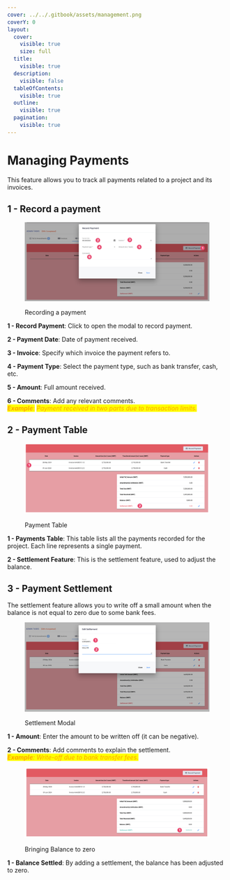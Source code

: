 ```yaml
---
cover: ../../.gitbook/assets/management.png
coverY: 0
layout:
  cover:
    visible: true
    size: full
  title:
    visible: true
  description:
    visible: false
  tableOfContents:
    visible: true
  outline:
    visible: true
  pagination:
    visible: true
---
```


# Managing Payments

This feature allows you to track all payments related to a project and its invoices.

## **1 - Record a payment**

<figure><img src="../../.gitbook/assets/CleanShot 2024-05-28 at 06.30.55@2x.png" alt=""><figcaption><p>Recording a payment</p></figcaption></figure>

**1 - Record Payment**: Click to open the modal to record payment.

**2 - Payment Date**: Date of payment received.

**3 - Invoice**: Specify which invoice the payment refers to.

**4 - Payment Type**: Select the payment type, such as bank transfer, cash, etc.

**5 - Amount**: Full amount received.

**6 - Comments**: Add any relevant comments.\
_<mark style="color:orange;">**Example**</mark>_<mark style="color:orange;">:</mark> <mark style="color:orange;"></mark>_<mark style="color:orange;">Payment received in two parts due to transaction limits.</mark>_

## 2 - Payment Table

<figure><img src="../../.gitbook/assets/CleanShot 2024-05-28 at 06.33.43@2x.png" alt=""><figcaption><p>Payment Table</p></figcaption></figure>

**1 - Payments Table**: This table lists all the payments recorded for the project. Each line represents a single payment.

**2 - Settlement Feature**: This is the settlement feature, used to adjust the balance.

## 3 - Payment Settlement

The settlement feature allows you to write off a small amount when the balance is not equal to zero due to some bank fees.

<figure><img src="../../.gitbook/assets/CleanShot 2024-05-28 at 06.35.26@2x.png" alt=""><figcaption><p>Settlement Modal</p></figcaption></figure>

**1 - Amount**: Enter the amount to be written off (it can be negative).

**2 - Comments**: Add comments to explain the settlement.\
_<mark style="color:orange;">**Example**</mark><mark style="color:orange;">: Write-off due to bank transfer fees.</mark>_

<figure><img src="../../.gitbook/assets/CleanShot 2024-05-28 at 06.36.07@2x.png" alt=""><figcaption><p>Bringing Balance to zero</p></figcaption></figure>

**1 - Balance Settled**: By adding a settlement, the balance has been adjusted to zero.
